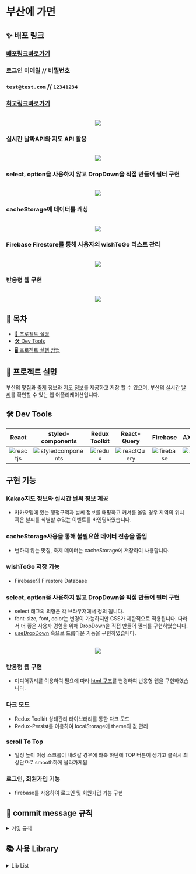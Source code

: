 # 부산에 가면
## **✨ 배포 링크**
### [배포링크바로가기](https://pusan-anotheranotherhoon.vercel.app/)

### 로그인 이메일 // 비밀번호

### `test@test.com` // `12341234`

### [회고링크바로가기](https://velog.io/@anotherhoon/%EA%B0%9C%EC%9D%B8-%ED%94%84%EB%A1%9C%EC%A0%9D%ED%8A%B8-%EB%B6%80%EC%82%B0%EC%97%90-%EA%B0%80%EB%A9%B4-%ED%9A%8C%EA%B3%A0)

<p align="center">
  <br>
  <img src="./images/gif/thumbnail.gif">
  <br>
</p>

### 실시간 날짜API와 지도 API 활용
<p align="center">
  <br>
  <img src="./images/gif/MainWeatherAndMap.gif">
  <br>
</p>

### select, option을 사용하지 않고 DropDown을 직접 만들어 필터 구현
<p align="center">
  <br>
  <img src="./images/gif/DropDownFilter.gif">
  <br>
</p>

### cacheStorage에  데이터를 캐싱
<p align="center">
  <br>
  <img src="./images/gif/CacheStorage.gif">
  <br>
</p>

### Firebase Firestore를 통해 사용자의 wishToGo 리스트 관리
<p align="center">
  <br>
  <img src="./images/gif/wishToGoFirebase.gif">
  <br>
</p>

### 반응형 웹 구현
<p align="center">
  <br>
  <img src="./images/gif/responsive.gif">
  <br>
</p>


## 📝 목차

- [📰 프로젝트 설명](#-프로젝트-설명)
- [🛠️ Dev Tools](#-dev-tools)
- [🖥 프로젝트 실행 방법](#-프로젝트-실행-방법)

## **📰 프로젝트 설명**

부산의 [맛집](https://www.data.go.kr/iim/api/selectAPIAcountView.do)과 [축제](https://www.data.go.kr/iim/api/selectAPIAcountView.do) 정보와 [지도 정보](https://react-kakao-maps-sdk.jaeseokim.dev/)를 제공하고 저장 할 수 있으며, 부산의 실시간 [날씨](https://openweathermap.org/current)를 확인할 수 있는 웹 어플리케이션입니다.


## **🛠 Dev Tools**

| React | styled-components |  Redux Toolkit   |  React-Query   | Firebase|AXIOS|카카오맵|
| :--------: | :--------: | :------: | :-----: |:------: |:------:|:------:
|   ![reactjs]    |   ![styledcomponents]    | ![redux] | ![reactQuery] |![firebase]|![axios]|![kakaoMap]|


## 구현 기능

### Kakao지도 정보와 실시간 날씨 정보 제공
* 카카오맵에 있는 행정구역과 날씨 정보를 매핑하고 커서를 올릴 경우 지역의 위치 혹은 날씨를 식별할 수있는 이벤트를 바인딩하였습니다.

### cacheStorage사용을 통해 불필요한 데이터 전송을 줄임
* 변하지 않는 맛집, 축제 데이터는 cacheStorage에 저장하여 사용합니다.

### wishToGo 저장 기능
* Firebase의 Firestore Database

### select, option을 사용하지 않고 DropDown을 직접 만들어 필터 구현
* select 태그의 외형은 각 브라우저에서 정의 됩니다. 
* font-size, font, color는 변경이 가능하지만 CSS가 제한적으로 적용됩니다. 따라서 더 좋은 사용자 경험을 위해 DropDown을 직접 만들어 필터를 구현하였습니다.
* [useDropDown](https://github.com/anotheranotherhoon/pusan/blob/main/src/hook/useDropDown.js) 훅으로 드롭다운 기능을 구현하였습니다.

<p align="center">
  <br>
  <img src="./images/code/DropDown.png">
  <br>
</p>

### 반응형 웹 구현
* 미디어쿼리를 이용하여 필요에 따라 [html 구조](https://github.com/anotheranotherhoon/pusan/blob/94cc4c573a6d125dee50882a0172385b3ae8d139/src/components/Card.js#L18-L46)를 변경하여 반응형 웹을 구현하였습니다.


### 다크 모드
* Redux Toolkit 상태관리 라이브러리를 통한 다크 모드
* Redux-Persist를 이용하여 localStorage에 theme의 값 관리

### scroll To Top
* 일정 높이 이상 스크롤이 내려갈 경우에 좌측 하단에 TOP 버튼이 생기고 클릭시 최상단으로 smooth하게 올라가게됨

### 로그인, 회원가입 기능
* firebase를 사용하여 로그인 및 회원가입 기능 구현


##  **🌱 commit message 규칙**

<details>
<summary>커밋 규칙</summary>
<div markdown="1">

⭐ feat : 새로운 기능에 대한 커밋

🎨 ui : 새로운 CSS관련 디자인에 대한 커밋

🛠 fix : 버그 수정에 대한 커밋

🧱 build : 빌드 관련 파일 수정에 대한 커밋

👏 chore : 파일 이동, 파일명 수정, 변수 제거 등의 자잘한 수정에 대한 커밋

⚒ refactor : 코드 리팩토링에 대한 커밋

📝 style : 공백 제거와 같은, 코드 스타일 혹은 포맷 등에 관한 커밋

✏ docs : 문서 수정에 대한 커밋

💡 ci : CI관련 설정 수정에 대한 커밋

</div>
</details>

## 📚 사용 Library

<details>
<summary>Lib List</summary>
<div markdown="1">

### production
- react
- react-query
- firebase
- redux-toolkit
- redux-thunk
- redux-persist
- styled-components
- axios
-  react-kakao-maps-sdk
- react-loader-spinner

</div>
</details>


<!-- Stack Icon Refernces -->

[reactjs]: /images/stack/reactjs.png
[styledcomponents]: /images/stack/styledcomponents.png
[redux]: /images/stack/redux.png
[reactrouter]: /images/stack/reactrouter.png
[firebase]: /images/stack/firebase.png
[axios]:/images/stack/axios.png
[reactQuery]:/images/stack/reactQuery.svg
[kakaoMap]:/images/stack/kakaoMap.png
